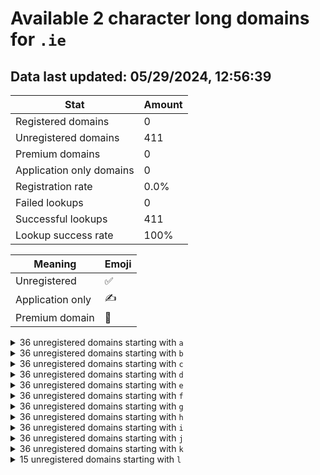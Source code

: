 # Available 2 character long domains for `.ie`

## Data last updated: 05/29/2024, 12:56:39

|Stat|Amount|
|--|--|
|Registered domains|0|
|Unregistered domains|411|
|Premium domains|0|
|Application only domains|0|
|Registration rate|0.0%|
|Failed lookups|0|
|Successful lookups|411|
|Lookup success rate|100%|


|Meaning|Emoji|
|--|--|
|Unregistered|:white_check_mark:|
|Application only|:writing_hand:|
|Premium domain|:gem:|

<details>
<summary>36 unregistered domains starting with <bold><code>a</code></bold></summary>

|Type|Domain|
|--|--|
|:white_check_mark:|`a0.ie`|
|:white_check_mark:|`a1.ie`|
|:white_check_mark:|`a2.ie`|
|:white_check_mark:|`a3.ie`|
|:white_check_mark:|`a4.ie`|
|:white_check_mark:|`a5.ie`|
|:white_check_mark:|`a6.ie`|
|:white_check_mark:|`a7.ie`|
|:white_check_mark:|`a8.ie`|
|:white_check_mark:|`a9.ie`|
|:white_check_mark:|`aa.ie`|
|:white_check_mark:|`ab.ie`|
|:white_check_mark:|`ac.ie`|
|:white_check_mark:|`ad.ie`|
|:white_check_mark:|`ae.ie`|
|:white_check_mark:|`af.ie`|
|:white_check_mark:|`ag.ie`|
|:white_check_mark:|`ah.ie`|
|:white_check_mark:|`ai.ie`|
|:white_check_mark:|`aj.ie`|
|:white_check_mark:|`ak.ie`|
|:white_check_mark:|`al.ie`|
|:white_check_mark:|`am.ie`|
|:white_check_mark:|`an.ie`|
|:white_check_mark:|`ao.ie`|
|:white_check_mark:|`ap.ie`|
|:white_check_mark:|`aq.ie`|
|:white_check_mark:|`ar.ie`|
|:white_check_mark:|`as.ie`|
|:white_check_mark:|`at.ie`|
|:white_check_mark:|`au.ie`|
|:white_check_mark:|`av.ie`|
|:white_check_mark:|`aw.ie`|
|:white_check_mark:|`ax.ie`|
|:white_check_mark:|`ay.ie`|
|:white_check_mark:|`az.ie`|
</details>
<details>
<summary>36 unregistered domains starting with <bold><code>b</code></bold></summary>

|Type|Domain|
|--|--|
|:white_check_mark:|`b0.ie`|
|:white_check_mark:|`b1.ie`|
|:white_check_mark:|`b2.ie`|
|:white_check_mark:|`b3.ie`|
|:white_check_mark:|`b4.ie`|
|:white_check_mark:|`b5.ie`|
|:white_check_mark:|`b6.ie`|
|:white_check_mark:|`b7.ie`|
|:white_check_mark:|`b8.ie`|
|:white_check_mark:|`b9.ie`|
|:white_check_mark:|`ba.ie`|
|:white_check_mark:|`bb.ie`|
|:white_check_mark:|`bc.ie`|
|:white_check_mark:|`bd.ie`|
|:white_check_mark:|`be.ie`|
|:white_check_mark:|`bf.ie`|
|:white_check_mark:|`bg.ie`|
|:white_check_mark:|`bh.ie`|
|:white_check_mark:|`bi.ie`|
|:white_check_mark:|`bj.ie`|
|:white_check_mark:|`bk.ie`|
|:white_check_mark:|`bl.ie`|
|:white_check_mark:|`bm.ie`|
|:white_check_mark:|`bn.ie`|
|:white_check_mark:|`bo.ie`|
|:white_check_mark:|`bp.ie`|
|:white_check_mark:|`bq.ie`|
|:white_check_mark:|`br.ie`|
|:white_check_mark:|`bs.ie`|
|:white_check_mark:|`bt.ie`|
|:white_check_mark:|`bu.ie`|
|:white_check_mark:|`bv.ie`|
|:white_check_mark:|`bw.ie`|
|:white_check_mark:|`bx.ie`|
|:white_check_mark:|`by.ie`|
|:white_check_mark:|`bz.ie`|
</details>
<details>
<summary>36 unregistered domains starting with <bold><code>c</code></bold></summary>

|Type|Domain|
|--|--|
|:white_check_mark:|`c0.ie`|
|:white_check_mark:|`c1.ie`|
|:white_check_mark:|`c2.ie`|
|:white_check_mark:|`c3.ie`|
|:white_check_mark:|`c4.ie`|
|:white_check_mark:|`c5.ie`|
|:white_check_mark:|`c6.ie`|
|:white_check_mark:|`c7.ie`|
|:white_check_mark:|`c8.ie`|
|:white_check_mark:|`c9.ie`|
|:white_check_mark:|`ca.ie`|
|:white_check_mark:|`cb.ie`|
|:white_check_mark:|`cc.ie`|
|:white_check_mark:|`cd.ie`|
|:white_check_mark:|`ce.ie`|
|:white_check_mark:|`cf.ie`|
|:white_check_mark:|`cg.ie`|
|:white_check_mark:|`ch.ie`|
|:white_check_mark:|`ci.ie`|
|:white_check_mark:|`cj.ie`|
|:white_check_mark:|`ck.ie`|
|:white_check_mark:|`cl.ie`|
|:white_check_mark:|`cm.ie`|
|:white_check_mark:|`cn.ie`|
|:white_check_mark:|`co.ie`|
|:white_check_mark:|`cp.ie`|
|:white_check_mark:|`cq.ie`|
|:white_check_mark:|`cr.ie`|
|:white_check_mark:|`cs.ie`|
|:white_check_mark:|`ct.ie`|
|:white_check_mark:|`cu.ie`|
|:white_check_mark:|`cv.ie`|
|:white_check_mark:|`cw.ie`|
|:white_check_mark:|`cx.ie`|
|:white_check_mark:|`cy.ie`|
|:white_check_mark:|`cz.ie`|
</details>
<details>
<summary>36 unregistered domains starting with <bold><code>d</code></bold></summary>

|Type|Domain|
|--|--|
|:white_check_mark:|`d0.ie`|
|:white_check_mark:|`d1.ie`|
|:white_check_mark:|`d2.ie`|
|:white_check_mark:|`d3.ie`|
|:white_check_mark:|`d4.ie`|
|:white_check_mark:|`d5.ie`|
|:white_check_mark:|`d6.ie`|
|:white_check_mark:|`d7.ie`|
|:white_check_mark:|`d8.ie`|
|:white_check_mark:|`d9.ie`|
|:white_check_mark:|`da.ie`|
|:white_check_mark:|`db.ie`|
|:white_check_mark:|`dc.ie`|
|:white_check_mark:|`dd.ie`|
|:white_check_mark:|`de.ie`|
|:white_check_mark:|`df.ie`|
|:white_check_mark:|`dg.ie`|
|:white_check_mark:|`dh.ie`|
|:white_check_mark:|`di.ie`|
|:white_check_mark:|`dj.ie`|
|:white_check_mark:|`dk.ie`|
|:white_check_mark:|`dl.ie`|
|:white_check_mark:|`dm.ie`|
|:white_check_mark:|`dn.ie`|
|:white_check_mark:|`do.ie`|
|:white_check_mark:|`dp.ie`|
|:white_check_mark:|`dq.ie`|
|:white_check_mark:|`dr.ie`|
|:white_check_mark:|`ds.ie`|
|:white_check_mark:|`dt.ie`|
|:white_check_mark:|`du.ie`|
|:white_check_mark:|`dv.ie`|
|:white_check_mark:|`dw.ie`|
|:white_check_mark:|`dx.ie`|
|:white_check_mark:|`dy.ie`|
|:white_check_mark:|`dz.ie`|
</details>
<details>
<summary>36 unregistered domains starting with <bold><code>e</code></bold></summary>

|Type|Domain|
|--|--|
|:white_check_mark:|`e0.ie`|
|:white_check_mark:|`e1.ie`|
|:white_check_mark:|`e2.ie`|
|:white_check_mark:|`e3.ie`|
|:white_check_mark:|`e4.ie`|
|:white_check_mark:|`e5.ie`|
|:white_check_mark:|`e6.ie`|
|:white_check_mark:|`e7.ie`|
|:white_check_mark:|`e8.ie`|
|:white_check_mark:|`e9.ie`|
|:white_check_mark:|`ea.ie`|
|:white_check_mark:|`eb.ie`|
|:white_check_mark:|`ec.ie`|
|:white_check_mark:|`ed.ie`|
|:white_check_mark:|`ee.ie`|
|:white_check_mark:|`ef.ie`|
|:white_check_mark:|`eg.ie`|
|:white_check_mark:|`eh.ie`|
|:white_check_mark:|`ei.ie`|
|:white_check_mark:|`ej.ie`|
|:white_check_mark:|`ek.ie`|
|:white_check_mark:|`el.ie`|
|:white_check_mark:|`em.ie`|
|:white_check_mark:|`en.ie`|
|:white_check_mark:|`eo.ie`|
|:white_check_mark:|`ep.ie`|
|:white_check_mark:|`eq.ie`|
|:white_check_mark:|`er.ie`|
|:white_check_mark:|`es.ie`|
|:white_check_mark:|`et.ie`|
|:white_check_mark:|`eu.ie`|
|:white_check_mark:|`ev.ie`|
|:white_check_mark:|`ew.ie`|
|:white_check_mark:|`ex.ie`|
|:white_check_mark:|`ey.ie`|
|:white_check_mark:|`ez.ie`|
</details>
<details>
<summary>36 unregistered domains starting with <bold><code>f</code></bold></summary>

|Type|Domain|
|--|--|
|:white_check_mark:|`f0.ie`|
|:white_check_mark:|`f1.ie`|
|:white_check_mark:|`f2.ie`|
|:white_check_mark:|`f3.ie`|
|:white_check_mark:|`f4.ie`|
|:white_check_mark:|`f5.ie`|
|:white_check_mark:|`f6.ie`|
|:white_check_mark:|`f7.ie`|
|:white_check_mark:|`f8.ie`|
|:white_check_mark:|`f9.ie`|
|:white_check_mark:|`fa.ie`|
|:white_check_mark:|`fb.ie`|
|:white_check_mark:|`fc.ie`|
|:white_check_mark:|`fd.ie`|
|:white_check_mark:|`fe.ie`|
|:white_check_mark:|`ff.ie`|
|:white_check_mark:|`fg.ie`|
|:white_check_mark:|`fh.ie`|
|:white_check_mark:|`fi.ie`|
|:white_check_mark:|`fj.ie`|
|:white_check_mark:|`fk.ie`|
|:white_check_mark:|`fl.ie`|
|:white_check_mark:|`fm.ie`|
|:white_check_mark:|`fn.ie`|
|:white_check_mark:|`fo.ie`|
|:white_check_mark:|`fp.ie`|
|:white_check_mark:|`fq.ie`|
|:white_check_mark:|`fr.ie`|
|:white_check_mark:|`fs.ie`|
|:white_check_mark:|`ft.ie`|
|:white_check_mark:|`fu.ie`|
|:white_check_mark:|`fv.ie`|
|:white_check_mark:|`fw.ie`|
|:white_check_mark:|`fx.ie`|
|:white_check_mark:|`fy.ie`|
|:white_check_mark:|`fz.ie`|
</details>
<details>
<summary>36 unregistered domains starting with <bold><code>g</code></bold></summary>

|Type|Domain|
|--|--|
|:white_check_mark:|`g0.ie`|
|:white_check_mark:|`g1.ie`|
|:white_check_mark:|`g2.ie`|
|:white_check_mark:|`g3.ie`|
|:white_check_mark:|`g4.ie`|
|:white_check_mark:|`g5.ie`|
|:white_check_mark:|`g6.ie`|
|:white_check_mark:|`g7.ie`|
|:white_check_mark:|`g8.ie`|
|:white_check_mark:|`g9.ie`|
|:white_check_mark:|`ga.ie`|
|:white_check_mark:|`gb.ie`|
|:white_check_mark:|`gc.ie`|
|:white_check_mark:|`gd.ie`|
|:white_check_mark:|`ge.ie`|
|:white_check_mark:|`gf.ie`|
|:white_check_mark:|`gg.ie`|
|:white_check_mark:|`gh.ie`|
|:white_check_mark:|`gi.ie`|
|:white_check_mark:|`gj.ie`|
|:white_check_mark:|`gk.ie`|
|:white_check_mark:|`gl.ie`|
|:white_check_mark:|`gm.ie`|
|:white_check_mark:|`gn.ie`|
|:white_check_mark:|`go.ie`|
|:white_check_mark:|`gp.ie`|
|:white_check_mark:|`gq.ie`|
|:white_check_mark:|`gr.ie`|
|:white_check_mark:|`gs.ie`|
|:white_check_mark:|`gt.ie`|
|:white_check_mark:|`gu.ie`|
|:white_check_mark:|`gv.ie`|
|:white_check_mark:|`gw.ie`|
|:white_check_mark:|`gx.ie`|
|:white_check_mark:|`gy.ie`|
|:white_check_mark:|`gz.ie`|
</details>
<details>
<summary>36 unregistered domains starting with <bold><code>h</code></bold></summary>

|Type|Domain|
|--|--|
|:white_check_mark:|`h0.ie`|
|:white_check_mark:|`h1.ie`|
|:white_check_mark:|`h2.ie`|
|:white_check_mark:|`h3.ie`|
|:white_check_mark:|`h4.ie`|
|:white_check_mark:|`h5.ie`|
|:white_check_mark:|`h6.ie`|
|:white_check_mark:|`h7.ie`|
|:white_check_mark:|`h8.ie`|
|:white_check_mark:|`h9.ie`|
|:white_check_mark:|`ha.ie`|
|:white_check_mark:|`hb.ie`|
|:white_check_mark:|`hc.ie`|
|:white_check_mark:|`hd.ie`|
|:white_check_mark:|`he.ie`|
|:white_check_mark:|`hf.ie`|
|:white_check_mark:|`hg.ie`|
|:white_check_mark:|`hh.ie`|
|:white_check_mark:|`hi.ie`|
|:white_check_mark:|`hj.ie`|
|:white_check_mark:|`hk.ie`|
|:white_check_mark:|`hl.ie`|
|:white_check_mark:|`hm.ie`|
|:white_check_mark:|`hn.ie`|
|:white_check_mark:|`ho.ie`|
|:white_check_mark:|`hp.ie`|
|:white_check_mark:|`hq.ie`|
|:white_check_mark:|`hr.ie`|
|:white_check_mark:|`hs.ie`|
|:white_check_mark:|`ht.ie`|
|:white_check_mark:|`hu.ie`|
|:white_check_mark:|`hv.ie`|
|:white_check_mark:|`hw.ie`|
|:white_check_mark:|`hx.ie`|
|:white_check_mark:|`hy.ie`|
|:white_check_mark:|`hz.ie`|
</details>
<details>
<summary>36 unregistered domains starting with <bold><code>i</code></bold></summary>

|Type|Domain|
|--|--|
|:white_check_mark:|`i0.ie`|
|:white_check_mark:|`i1.ie`|
|:white_check_mark:|`i2.ie`|
|:white_check_mark:|`i3.ie`|
|:white_check_mark:|`i4.ie`|
|:white_check_mark:|`i5.ie`|
|:white_check_mark:|`i6.ie`|
|:white_check_mark:|`i7.ie`|
|:white_check_mark:|`i8.ie`|
|:white_check_mark:|`i9.ie`|
|:white_check_mark:|`ia.ie`|
|:white_check_mark:|`ib.ie`|
|:white_check_mark:|`ic.ie`|
|:white_check_mark:|`id.ie`|
|:white_check_mark:|`ie.ie`|
|:white_check_mark:|`if.ie`|
|:white_check_mark:|`ig.ie`|
|:white_check_mark:|`ih.ie`|
|:white_check_mark:|`ii.ie`|
|:white_check_mark:|`ij.ie`|
|:white_check_mark:|`ik.ie`|
|:white_check_mark:|`il.ie`|
|:white_check_mark:|`im.ie`|
|:white_check_mark:|`in.ie`|
|:white_check_mark:|`io.ie`|
|:white_check_mark:|`ip.ie`|
|:white_check_mark:|`iq.ie`|
|:white_check_mark:|`ir.ie`|
|:white_check_mark:|`is.ie`|
|:white_check_mark:|`it.ie`|
|:white_check_mark:|`iu.ie`|
|:white_check_mark:|`iv.ie`|
|:white_check_mark:|`iw.ie`|
|:white_check_mark:|`ix.ie`|
|:white_check_mark:|`iy.ie`|
|:white_check_mark:|`iz.ie`|
</details>
<details>
<summary>36 unregistered domains starting with <bold><code>j</code></bold></summary>

|Type|Domain|
|--|--|
|:white_check_mark:|`j0.ie`|
|:white_check_mark:|`j1.ie`|
|:white_check_mark:|`j2.ie`|
|:white_check_mark:|`j3.ie`|
|:white_check_mark:|`j4.ie`|
|:white_check_mark:|`j5.ie`|
|:white_check_mark:|`j6.ie`|
|:white_check_mark:|`j7.ie`|
|:white_check_mark:|`j8.ie`|
|:white_check_mark:|`j9.ie`|
|:white_check_mark:|`ja.ie`|
|:white_check_mark:|`jb.ie`|
|:white_check_mark:|`jc.ie`|
|:white_check_mark:|`jd.ie`|
|:white_check_mark:|`je.ie`|
|:white_check_mark:|`jf.ie`|
|:white_check_mark:|`jg.ie`|
|:white_check_mark:|`jh.ie`|
|:white_check_mark:|`ji.ie`|
|:white_check_mark:|`jj.ie`|
|:white_check_mark:|`jk.ie`|
|:white_check_mark:|`jl.ie`|
|:white_check_mark:|`jm.ie`|
|:white_check_mark:|`jn.ie`|
|:white_check_mark:|`jo.ie`|
|:white_check_mark:|`jp.ie`|
|:white_check_mark:|`jq.ie`|
|:white_check_mark:|`jr.ie`|
|:white_check_mark:|`js.ie`|
|:white_check_mark:|`jt.ie`|
|:white_check_mark:|`ju.ie`|
|:white_check_mark:|`jv.ie`|
|:white_check_mark:|`jw.ie`|
|:white_check_mark:|`jx.ie`|
|:white_check_mark:|`jy.ie`|
|:white_check_mark:|`jz.ie`|
</details>
<details>
<summary>36 unregistered domains starting with <bold><code>k</code></bold></summary>

|Type|Domain|
|--|--|
|:white_check_mark:|`k0.ie`|
|:white_check_mark:|`k1.ie`|
|:white_check_mark:|`k2.ie`|
|:white_check_mark:|`k3.ie`|
|:white_check_mark:|`k4.ie`|
|:white_check_mark:|`k5.ie`|
|:white_check_mark:|`k6.ie`|
|:white_check_mark:|`k7.ie`|
|:white_check_mark:|`k8.ie`|
|:white_check_mark:|`k9.ie`|
|:white_check_mark:|`ka.ie`|
|:white_check_mark:|`kb.ie`|
|:white_check_mark:|`kc.ie`|
|:white_check_mark:|`kd.ie`|
|:white_check_mark:|`ke.ie`|
|:white_check_mark:|`kf.ie`|
|:white_check_mark:|`kg.ie`|
|:white_check_mark:|`kh.ie`|
|:white_check_mark:|`ki.ie`|
|:white_check_mark:|`kj.ie`|
|:white_check_mark:|`kk.ie`|
|:white_check_mark:|`kl.ie`|
|:white_check_mark:|`km.ie`|
|:white_check_mark:|`kn.ie`|
|:white_check_mark:|`ko.ie`|
|:white_check_mark:|`kp.ie`|
|:white_check_mark:|`kq.ie`|
|:white_check_mark:|`kr.ie`|
|:white_check_mark:|`ks.ie`|
|:white_check_mark:|`kt.ie`|
|:white_check_mark:|`ku.ie`|
|:white_check_mark:|`kv.ie`|
|:white_check_mark:|`kw.ie`|
|:white_check_mark:|`kx.ie`|
|:white_check_mark:|`ky.ie`|
|:white_check_mark:|`kz.ie`|
</details>
<details>
<summary>15 unregistered domains starting with <bold><code>l</code></bold></summary>

|Type|Domain|
|--|--|
|:white_check_mark:|`la.ie`|
|:white_check_mark:|`lb.ie`|
|:white_check_mark:|`lc.ie`|
|:white_check_mark:|`ld.ie`|
|:white_check_mark:|`le.ie`|
|:white_check_mark:|`lf.ie`|
|:white_check_mark:|`lg.ie`|
|:white_check_mark:|`lh.ie`|
|:white_check_mark:|`li.ie`|
|:white_check_mark:|`lj.ie`|
|:white_check_mark:|`lk.ie`|
|:white_check_mark:|`ll.ie`|
|:white_check_mark:|`lm.ie`|
|:white_check_mark:|`ln.ie`|
|:white_check_mark:|`lo.ie`|
</details>